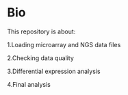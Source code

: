 # Bio
This repository is about:

  1.Loading microarray and NGS data files
  
  2.Checking data quality
  
  3.Differential expression analysis
   
  4.Final analysis

